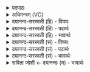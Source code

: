 <details><summary>पदपाठः</summary>

विश्व॑कर्म॒न्निति॒ विश्व॑ऽकर्मन्। ह॒विषा॑। वा॒वृ॒धा॒नः। व॒वृ॒धा॒न इति॑ ववृधा॒नः। स्व॒यम्। य॒ज॒स्व॒। पृ॒थि॒वीम्। उ॒त। द्याम्। मुह्य॑न्तु। अ॒न्ये। अ॒भितः॑। स॒पत्ना॒ इति॑ स॒ऽपत्नाः॑। इ॒ह। अ॒स्माक॑म्। म॒घवेति॑ म॒घऽवा॑। सू॒रिः। अ॒स्तु॒। २२।
</details>

<details><summary>अधिमन्त्रम् (VC)</summary>

- विश्वकर्मा देवता
- भुवनपुत्रो विश्वकर्मा ऋषिः
- निचृदार्षी त्रिष्टुप्
- धैवतः
</details>

<details><summary>दयानन्द-सरस्वती (हि) - विषयः</summary>

फिर उसी विषय को अगले मन्त्र में कहा है ॥
</details>

<details><summary>दयानन्द-सरस्वती (हि) - पदार्थः</summary>

पदार्थान्वयभाषाः -  हे (विश्वकर्मन्) सम्पूर्ण उत्तम कर्म करनेहारे सभापति ! (हविषा) उत्तम गुणों के ग्रहण से (वावृधानः) उन्नति को प्राप्त हुआ जैसे ईश्वर (पृथिवीम्) भूमि (उत) और (द्याम्) सूर्यादि लोक को सङ्गत करता है, वैसे आप (स्वयम्) आप ही (यजस्व) सब से समागम कीजिये। (इह) इस जगत् में (मघवा) प्रशंसित धनवान् पुरुष (सूरिः) विद्वान् (अस्तु) हो, जिससे (अस्माकम्) हमारे (अन्ये) और (सपत्नाः) शत्रुजन (अभितः) सब ओर से (मुह्यन्तु) मोह को प्राप्त हों ॥२२ ॥
</details>

<details><summary>दयानन्द-सरस्वती (हि) - भावार्थः</summary>

भावार्थभाषाः -  इस मन्त्र में वाचकलुप्तोपमालङ्कार है। जो मनुष्य ईश्वर ने जिस प्रयोजन के लिये जो पदार्थ रचा है, उसको वैसा जान के उपकार लेते हैं, उनकी दरिद्रता और आलस्यादि दोषों का नाश होने से शत्रुओं का प्रलय होता और वे आप भी विद्वान् हो जाते हैं ॥२२ ॥
</details>

<details><summary>दयानन्द-सरस्वती (सं) - विषयः</summary>

पुनस्तमेव विषयमाह ॥
</details>

<details><summary>दयानन्द-सरस्वती (सं) - पदार्थः</summary>

पदार्थान्वयभाषाः -  हे विश्वकर्मन् ! हविषा वावृधानः सन् यथेश्वरः पृथिवीमुत द्यां संगमयति, तथा त्वं स्वयं यजस्वेह मघवा सूरिरस्तु, यतोऽस्माकमन्ये सपत्ना अभितो मुह्यन्तु ॥२२ ॥
</details>

<details><summary>दयानन्द-सरस्वती (सं) - भावार्थः</summary>

भावार्थभाषाः -  अत्र वाचकलुप्तोपमालङ्कारः। ये मनुष्या ईश्वरेण यस्मै प्रयोजनाय यद्वस्तु रचितं तत्तथा विज्ञायोपकुर्वन्ति, तेषां दारिद्र्यालस्यादिदोषक्षयाच्छत्रवः प्रलीयन्ते, ते स्वयं च विद्वांसो जायन्ते ॥२२ ॥
</details>

<details><summary>सविता जोशी ← दयानन्दः (म) - भावार्थः</summary>

भावार्थभाषाः -  या मंत्रात वाचकलुप्तोपमालंकार आहे. ईश्वराने ज्या प्रयोजनासाठी जे पदार्थ निर्माण केलेले आहेत त्यांना यथार्थपणे जाणून जी माणसे त्यांचा लाभ करून घेतात त्यांचे दारिद्र्य व आळस नष्ट होतो आणि त्यांच्या शत्रूंचाही नाश होतो व ती माणसे स्वतःही विद्वान बनतात.
</details>